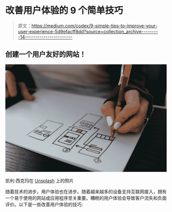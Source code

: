 # 改善用户体验的 9 个简单技巧

> 原文：<https://medium.com/codex/9-simple-tips-to-improve-your-user-experience-5d9efacff8dd?source=collection_archive---------14----------------------->

## 创建一个用户友好的网站！

![](img/ac5ec6f9a762104a4610f11e6fd4381d.png)

凯利·西克玛在 [Unsplash](https://unsplash.com?utm_source=medium&utm_medium=referral) 上的照片

随着技术的进步，用户体验也在进步。随着越来越多的设备支持互联网接入，拥有一个易于使用的网站或应用程序至关重要。糟糕的用户体验会导致客户流失和负面评价。以下是一些改善用户体验的技巧: